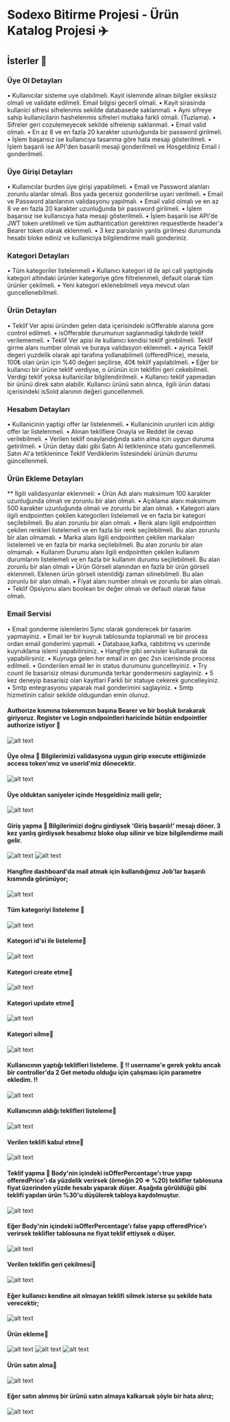 # Sodexo Bitirme Projesi - Ürün Katalog Projesi ✈️

## İsterler 👒

### Üye Ol Detayları
• Kullanıcılar sisteme uye olabilmeli. Kayit isleminde alinan bilgiler eksiksiz olmali ve validate edilmeli. Email bilgisi gecerli olmali.
• Kayit sirasinda kullanici sifresi sifrelenmis sekilde databasede saklanmali. 
• Ayni sifreye sahip kullanicilarin hashelenmis sifreleri mutlaka farkli olmali. (Tuzlama).
• Sifreler geri cozulemeyecek sekilde sifrelenip saklanmali.
• Email valid olmalı.
• En az 8 ve en fazla 20 karakter uzunluğunda bir password girilmeli.
• İşlem başarısız ise kullanıcıya tasarıma göre hata mesajı gösterilmeli.
• İşlem başarılı ise API'den basarili mesaji gonderilmeli ve Hosgeldiniz Email i gonderilmeli.

### Üye Girişi Detayları
• Kullanıcılar burden üye girişi yapabilmeli.
• Email ve Password alanları zorunlu alanlar olmali. Bos yada gecersiz gonderilirse uyari verilmeli.
• Email ve Password alanlarının validasyonu yapılmalı.
• Email valid olmalı ve en az 8 ve en fazla 20 karakter uzunluğunda bir password girilmeli.
• İşlem başarısız ise kullanıcıya hata mesajı gösterilmeli.
• İşlem başarılı ise API'de JWT token uretilmeli ve tüm authantication gerektiren requestlerde header'a Bearer token olarak eklenmeli.
• 3 kez parolanin yanlis girilmesi durumunda hesabi bloke ediniz ve kullaniciya bilgilendirme maili gonderiniz.

### Kategori Detayları
• Tüm kategoriler listelenmeli
• Kullanıcı kategori id ile api call yaptiginda kategori altindaki ürünler kategoriye göre filtrelenmeli, default olarak tüm ürünler çekilmeli.
• Yeni kategori eklenebilmeli veya mevcut olan guncellenebilmeli. 

### Ürün Detayları
• Teklif Ver apisi üründen gelen data içerisindeki isOfferable alanına gore control edilmeli.
• isOfferable durumunun saglanmadigi takdirde teklif verilememeli. 
• Teklif Ver apisi ile kullanıcı kendisi teklif girebilmeli. Teklif girme alanı number olmalı ve buraya validasyon eklenmeli.
• ayrica Teklif degeri yuzdelik olarak api tarafına yollanabilmeli (offeredPrice), mesela, 100₺ olan ürün için %40 değeri seçilirse, 40₺ teklif yapılabilmeli.
• Eğer bir kullanıcı bir ürüne teklif verdiyse, o ürünün icin teklifini geri cekebilmeli. Verdigi teklif yoksa kullanicilar bilgilendirilmeli. 
• Kullanıcı teklif yapmadan bir ürünü direk satın alabilir. Kullanıcı ürünü satın alınca, ilgili ürün datası içerisindeki isSold alanının değeri guncellenmeli.

### Hesabım Detayları
• Kullanicinin yaptigi offer lar listelenmeli. 
• Kullanicinin urunleri icin aldigi offer lar listelenmeli. 
• Alınan tekliflere Onayla ve Reddet ile cevap verilebilmeli.
• Verilen teklif onaylandığında satin alma icin uygun duruma getirilmeli. 
• Ürün detay daki gibi Satın Al tetiklenince statu guncellenmeli. Satın Al'a tetiklenince Teklif Verdiklerim listesindeki ürünün durumu güncellenmeli.

### Ürün Ekleme Detayları
** İlgili validasyonlar eklenmeli:
• Ürün Adı alanı maksimum 100 karakter uzunluğunda olmalı ve zorunlu bir alan olmalı.
• Açıklama alanı maksimum 500 karakter uzunluğunda olmalı ve zorunlu bir alan olmalı.
• Kategori alanı ilgili endpointten çekilen kategorileri listelemeli ve en fazla bir kategori seçilebilmeli. Bu alan zorunlu bir alan olmalı.
• Renk alanı ilgili endpointten çekilen renkleri listelemeli ve en fazla bir renk seçilebilmeli. Bu alan zorunlu bir alan olmamalı.
• Marka alanı ilgili endpointten çekilen markaları listelemeli ve en fazla bir marka seçilebilmeli. Bu alan zorunlu bir alan olmamalı.
• Kullanım Durumu alanı ilgili endpointten çekilen kullanım durumlarını listelemeli ve en fazla bir kullanım durumu seçilebilmeli. Bu alan zorunlu bir alan olmalı
• Ürün Görseli alanından en fazla bir ürün görseli eklenmeli. Eklenen ürün görseli istenildiği zaman silinebilmeli. Bu alan zorunlu bir alan olmalı.
• Fiyat alanı number olmalı ve zorunlu bir alan olmalı.
• Teklif Opsiyonu alanı boolean bir değer olmalı ve default olarak false olmalı.

### Email Servisi
• Email gonderme islemlerini Sync olarak gonderecek bir tasarim yapmayiniz. 
• Email ler bir kuyruk tablosunda toplanmali ve bir process ordan email gonderimi yapmali. 
• Database,kafka, rabbitmq vs uzerinde kuyruklama islemi yapabilirsiniz. 
• Hangfire gibi servisler kullanarak da yapabilirsiniz.
• Kuyruga gelen her email in en gec 2sn icerisinde process edilmeli. 
• Gonderilen email ler in status durumunu guncelleyiniz. 
• Try count ile basarisiz olmasi durumunda terkar gondermesini saglayiniz. 
• 5 kez deneyip basarisiz olan kayitlari Farkli bir statuye cekerek guncelleyiniz.
• Smtp entegrasyonu yaparak mail gonderimini saglayiniz. 
• Smtp hizmetinin calisir sekilde oldugundan emin olunuz.

#### Authorize kısmına tokenımızın başına Bearer ve bir boşluk bırakarak giriyoruz. Register ve Login endpointleri haricinde bütün endpointler authorize istiyor 🌺
![alt text](https://github.com/160-Sodexo-NET-Bootcamp/bitirmeprojesi-ipekserttas99/blob/main/MezuniyetProjesi/readme%20photos/authorize.JPG)

#### Üye olma 🌺 Bilgilerimizi validasyona uygun girip execute ettiğimizde access token'ımız ve userid'miz dönecektir. 
![alt text](https://github.com/160-Sodexo-NET-Bootcamp/bitirmeprojesi-ipekserttas99/blob/main/MezuniyetProjesi/readme%20photos/register.JPG)
#### Üye olduktan saniyeler içinde Hoşgeldiniz maili gelir;
![alt text](https://github.com/160-Sodexo-NET-Bootcamp/bitirmeprojesi-ipekserttas99/blob/main/MezuniyetProjesi/readme%20photos/ho%C5%9Fgeldiniz%20maili.JPG)

#### Giriş yapma 🌺 Bilgilerimizi doğru girdiysek 'Giriş başarılı!' mesajı döner. 3 kez yanlış girdiysek hesabımız bloke olup silinir ve bize bilgilendirme maili gelir.
![alt text](https://github.com/160-Sodexo-NET-Bootcamp/bitirmeprojesi-ipekserttas99/blob/main/MezuniyetProjesi/readme%20photos/login%20bloke.JPG)
![alt text](https://github.com/160-Sodexo-NET-Bootcamp/bitirmeprojesi-ipekserttas99/blob/main/MezuniyetProjesi/readme%20photos/bloke%20maili.JPG)

#### Hangfire dashboard'da mail atmak için kullandığımız Job'lar başarılı kısmında görünüyor; 
![alt text](https://github.com/160-Sodexo-NET-Bootcamp/bitirmeprojesi-ipekserttas99/blob/main/MezuniyetProjesi/readme%20photos/hangfire.JPG)


#### Tüm kategoriyi listeleme 🌺
![alt text](https://github.com/160-Sodexo-NET-Bootcamp/bitirmeprojesi-ipekserttas99/blob/main/MezuniyetProjesi/readme%20photos/T%C3%BCmkategorilisteleme.JPG)

#### Kategori id'si ile listeleme🌺
![alt text](https://github.com/160-Sodexo-NET-Bootcamp/bitirmeprojesi-ipekserttas99/blob/main/MezuniyetProjesi/readme%20photos/%C4%B0dyeg%C3%B6rekategori%20listeleme.JPG)

#### Kategori create etme🌺
![alt text](https://github.com/160-Sodexo-NET-Bootcamp/bitirmeprojesi-ipekserttas99/blob/main/MezuniyetProjesi/readme%20photos/kategori%20create.JPG)

#### Kategori update etme🌺
![alt text](https://github.com/160-Sodexo-NET-Bootcamp/bitirmeprojesi-ipekserttas99/blob/main/MezuniyetProjesi/readme%20photos/kategori%20update.JPG)

#### Kategori silme🌺
![alt text](https://github.com/160-Sodexo-NET-Bootcamp/bitirmeprojesi-ipekserttas99/blob/main/MezuniyetProjesi/readme%20photos/kategori%20silme.JPG)

#### Kullanıcının yaptığı teklifleri listeleme. 🌺 ‼️ username'e gerek yoktu ancak bir controller'da 2 Get metodu olduğu için çalışması için parametre ekledim. ‼️
![alt text](https://github.com/160-Sodexo-NET-Bootcamp/bitirmeprojesi-ipekserttas99/blob/main/MezuniyetProjesi/readme%20photos/kullan%C4%B1c%C4%B1n%C4%B1n%20yapt%C4%B1%C4%9F%C4%B1%20teklifler.JPG)

#### Kullanıcının aldığı teklifleri listeleme🌺
![alt text](https://github.com/160-Sodexo-NET-Bootcamp/bitirmeprojesi-ipekserttas99/blob/main/MezuniyetProjesi/readme%20photos/kullan%C4%B1c%C4%B1n%C4%B1n%20ald%C4%B1%C4%9F%C4%B1%20teklifler.JPG)

#### Verilen teklifi kabul etme🌺
![alt text](https://github.com/160-Sodexo-NET-Bootcamp/bitirmeprojesi-ipekserttas99/blob/main/MezuniyetProjesi/readme%20photos/verilen%20teklifi%20kabul%20etme.JPG)

#### Teklif yapma 🌺 Body'nin içindeki isOfferPercentage'ı true yapıp offeredPrice'ı da yüzdelik verirsek (örneğin 20 => %20) teklifler tablosuna fiyat üzerinden yüzde hesabı yaparak düşer. Aşağıda görüldüğü gibi teklifi yapılan ürün %30'u düşülerek tabloya kaydolmuştur.
![alt text](https://github.com/160-Sodexo-NET-Bootcamp/bitirmeprojesi-ipekserttas99/blob/main/MezuniyetProjesi/readme%20photos/y%C3%BCzdelik%20teklif%20verme.JPG)

#### Eğer Body'nin içindeki isOfferPercentage'ı false yapıp offeredPrice'ı verirsek teklifler tablosuna ne fiyat teklif ettiysek o düşer.
![alt text](https://github.com/160-Sodexo-NET-Bootcamp/bitirmeprojesi-ipekserttas99/blob/main/MezuniyetProjesi/readme%20photos/y%C3%BCzdeliksiz%20teklif%20verme.JPG)

#### Verilen teklifin geri çekilmesi🌺
![alt text](https://github.com/160-Sodexo-NET-Bootcamp/bitirmeprojesi-ipekserttas99/blob/main/MezuniyetProjesi/readme%20photos/teklif%20geri%20%C3%A7ekme.JPG)

#### Eğer kullanıcı kendine ait olmayan teklifi silmek isterse şu şekilde hata verecektir; 
![alt text](https://github.com/160-Sodexo-NET-Bootcamp/bitirmeprojesi-ipekserttas99/blob/main/MezuniyetProjesi/readme%20photos/kendisine%20ait%20olmayan%20teklifi%20silme.JPG)

#### Ürün ekleme🌺
![alt text](https://github.com/160-Sodexo-NET-Bootcamp/bitirmeprojesi-ipekserttas99/blob/main/MezuniyetProjesi/readme%20photos/%C3%BCr%C3%BCn%20ekleme.JPG)
![alt text](https://github.com/160-Sodexo-NET-Bootcamp/bitirmeprojesi-ipekserttas99/blob/main/MezuniyetProjesi/readme%20photos/%C3%BCr%C3%BCn%20ekleme%202.JPG)
![alt text](https://github.com/160-Sodexo-NET-Bootcamp/bitirmeprojesi-ipekserttas99/blob/main/MezuniyetProjesi/readme%20photos/%C3%BCr%C3%BCn%20ekleme%203.JPG)

#### Ürün satın alma🌺
![alt text](https://github.com/160-Sodexo-NET-Bootcamp/bitirmeprojesi-ipekserttas99/blob/main/MezuniyetProjesi/readme%20photos/%C3%BCr%C3%BCn%20sat%C4%B1n%20alma.JPG)

#### Eğer satın alınmış bir ürünü satın almaya kalkarsak şöyle bir hata alırız;
![alt text](https://github.com/160-Sodexo-NET-Bootcamp/bitirmeprojesi-ipekserttas99/blob/main/MezuniyetProjesi/readme%20photos/sat%C4%B1n%20al%C4%B1nm%C4%B1%C5%9F%20%C3%BCr%C3%BCn%C3%BC%20sat%C4%B1n%20almaya%20kalkarsak.JPG)

